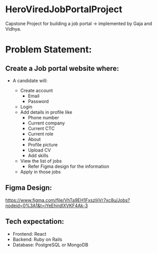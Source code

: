 # HeroViredJobPortalProject
Capstone Project for building a job portal -> implemented by Gaja and Vidhya.

# Problem Statement:

## Create a Job portal website where:

* A candidate will:

	* Create account
		* Email
	  * Password
	* Login
	* Add details in profile like
	   * Phone number
		* Current company
		* Current CTC
		* Current role
		* About
		* Profile picture
		* Upload CV
		* Add skills
	* View the list of jobs
		* Refer Figma design for the information
	* Apply in those jobs
## Figma Design:
 https://www.figma.com/file/VhTa9EH1FxszIjiVr7xc8u/Jobs?nodeid=0%3A1&t=jYeEhjrdIXVKF4Ak-3
## Tech expectation:
* Frontend: React
* Backend: Ruby on Rails
* Database: PostgreSQL or MongoDB

